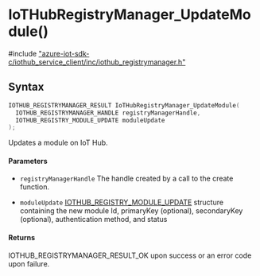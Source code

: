 # IoTHubRegistryManager_UpdateModule()

\#include ["azure-iot-sdk-c/iothub_service_client/inc/iothub_registrymanager.h"](../iot-c-ref-iothub-registrymanager-h.md)  

## Syntax

```C
IOTHUB_REGISTRYMANAGER_RESULT IoTHubRegistryManager_UpdateModule(
  IOTHUB_REGISTRYMANAGER_HANDLE	registryManagerHandle,
  IOTHUB_REGISTRY_MODULE_UPDATE	moduleUpdate
);

```

Updates a module on IoT Hub.

#### Parameters
* `registryManagerHandle` The handle created by a call to the create function. 

* `moduleUpdate` [IOTHUB_REGISTRY_MODULE_UPDATE](#struct_i_o_t_h_u_b___r_e_g_i_s_t_r_y___m_o_d_u_l_e___u_p_d_a_t_e) structure containing the new module Id, primaryKey (optional), secondaryKey (optional), authentication method, and status

#### Returns
IOTHUB_REGISTRYMANAGER_RESULT_OK upon success or an error code upon failure.

